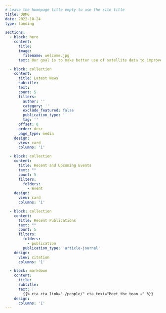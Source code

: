 ```yaml
---
# Leave the homepage title empty to use the site title
title: DDMG
date: 2022-10-24
type: landing

sections:
  - block: hero
    content:
      title:
      image:
        filename: welcome.jpg
      text: Our goal is to make better use of satellite data to improve the transparency, accountability, and equity in reporting and awareness of war's effects on people and places.

  - block: collection
    content:
      title: Latest News
      subtitle:
      text:
      count: 5
      filters:
        author: ''
        category: ''
        exclude_featured: false
        publication_type: ''
        tag: ''
      offset: 0
      order: desc
      page_type: media
    design:
      view: card
      columns: '1'

  - block: collection
    content:
      title: Recent and Upcoming Events
      text: ""
      count: 5
      filters:
        folders:
          - event
    design:
      view: card
      columns: '1'

  - block: collection
    content:
      title: Recent Publications
      text: ""
      count: 5
      filters:
        folders:
          - publication
        publication_type: 'article-journal'
    design:
      view: citation
      columns: '1'

  - block: markdown
    content:
      title:
      subtitle:
      text: |
        {{% cta cta_link="./people/" cta_text="Meet the team →" %}}
    design:
      columns: '1'
---
```


